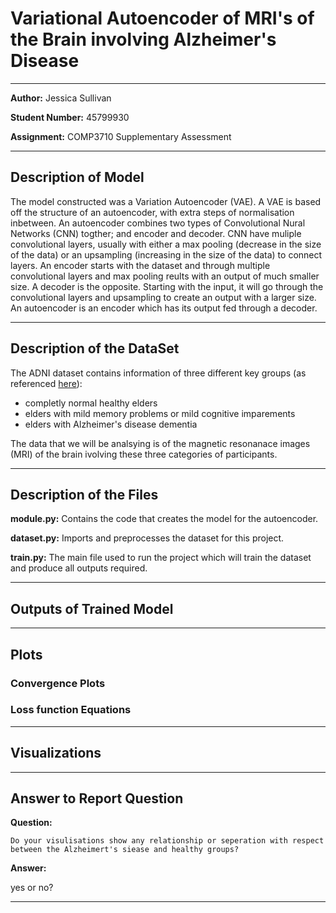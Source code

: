# Variational Autoencoder of MRI's of the Brain involving Alzheimer's Disease

---

**Author:** Jessica Sullivan

**Student Number:** 45799930

**Assignment:** COMP3710 Supplementary Assessment

---

## Description of Model

The model constructed was a Variation Autoencoder (VAE). A VAE is based off the structure of an autoencoder, with extra steps of normalisation inbetween. An autoencoder combines two types of Convolutional Nural Networks (CNN) togther; and encoder and decoder. CNN have muliple convolutional layers, usually with either a max pooling (decrease in the size of the data) or an upsampling (increasing in the size of the data) to connect layers. An encoder starts with the dataset and through multiple convolutional layers and max pooling reults with an output of much smaller size. A decoder is the opposite. Starting with the input, it will go through the convolutional layers and upsampling to create an output with a larger size. An autoencoder is an encoder which has its output fed through a decoder.

---

## Description of the DataSet

The ADNI dataset contains information of three different key groups (as referenced [here](https://adni.loni.usc.edu/)):

* completly normal healthy elders
* elders with mild memory problems or mild cognitive imparements
* elders with Alzheimer's disease dementia

The data that we will be analsying is of the magnetic resonanace images (MRI) of the brain ivolving these three categories of participants. 

---

## Description of the Files

**module.py:** Contains the code that creates the model for the autoencoder.

**dataset.py:** Imports and preprocesses the dataset for this project.

**train.py:** The main file used to run the project which will train the dataset and produce all outputs required.

---

## Outputs of Trained Model

---

## Plots

### Convergence Plots

### Loss function Equations

---

## Visualizations

---

## Answer to Report Question

**Question:**

```
Do your visulisations show any relationship or seperation with respect between the Alzheimert's siease and healthy groups?
```

**Answer:**

yes or no?

---
